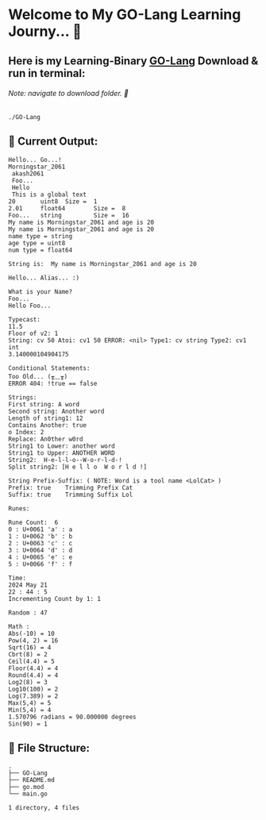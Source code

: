 # Welcome to My GO-Lang Learning Journy... 🚀

## Here is my Learning-Binary [GO-Lang](https://github.com/akash2061/GO-Lang/raw/master/GO-Lang) Download & run in terminal:

###### Note: navigate to download folder. 📂 

```
./GO-Lang
```

## 🗿 Current Output:
```
Hello... Go...!
Morningstar_2061 
 akash2061 
 Foo... 
 Hello 
 This is a global text
20       uint8  Size =  1
2.01     float64        Size =  8
Foo...   string         Size =  16
My name is Morningstar_2061 and age is 20
My name is Morningstar_2061 and age is 20
name type = string
age type = uint8
num type = float64

String is:  My name is Morningstar_2061 and age is 20

Hello... Alias... :)

What is your Name?
Foo...
Hello Foo...

Typecast:
11.5
Floor of v2: 1
String: cv 50 Atoi: cv1 50 ERROR: <nil> Type1: cv string Type2: cv1 int
3.140000104904175

Conditional Statements:
Too Old... (╥﹏╥)
ERROR 404: !true == false

Strings:
First string: A word
Second string: Another word
Length of string1: 12
Contains Another: true
o Index: 2
Replace: An0ther w0rd
String1 to Lower: another word
String1 to Upper: ANOTHER WORD
String2:  H-e-l-l-o--W-o-r-l-d-!
Split string2: [H e l l o  W o r l d !]

String Prefix-Suffix: ( NOTE: Word is a tool name <LolCat> )
Prefix: true    Trimming Prefix Cat
Suffix: true    Trimming Suffix Lol

Runes:

Rune Count:  6
0 : U+0061 'a' : a
1 : U+0062 'b' : b
2 : U+0063 'c' : c
3 : U+0064 'd' : d
4 : U+0065 'e' : e
5 : U+0066 'f' : f

Time:
2024 May 21
22 : 44 : 5
Incrementing Count by 1: 1

Random : 47

Math :
Abs(-10) = 10
Pow(4, 2) = 16
Sqrt(16) = 4
Cbrt(8) = 2
Ceil(4.4) = 5
Floor(4.4) = 4
Round(4.4) = 4
Log2(8) = 3
Log10(100) = 2
Log(7.389) = 2
Max(5,4) = 5
Min(5,4) = 4
1.570796 radians = 90.000000 degrees
Sin(90) = 1
```

## 🌲 File Structure:
```plaintext
.
├── GO-Lang
├── README.md
├── go.mod
└── main.go

1 directory, 4 files
```
